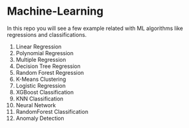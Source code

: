 # Machine-Learning
In this repo you will see a few example related with ML algorithms like regressions and classifications.
1. Linear Regression
2. Polynomial Regression
3. Multiple Regression
4. Decision Tree Regression
5. Random Forest Regression
6. K-Means Clustering
7. Logistic Regression
8. XGBoost Classification
9. KNN Classification
10. Neural Network
11. RandomForest Classification
12. Anomaly Detection
